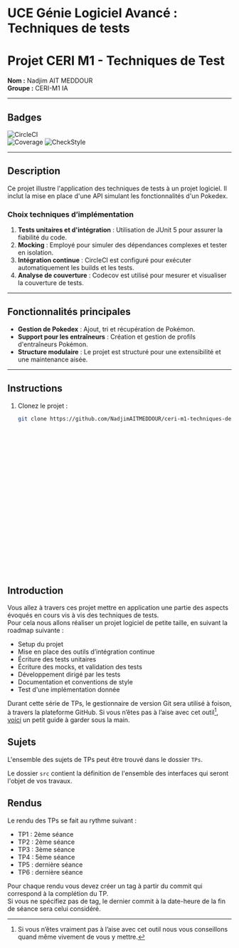 # UCE Génie Logiciel Avancé : Techniques de tests



# Projet CERI M1 - Techniques de Test

**Nom :** Nadjim AIT MEDDOUR  
**Groupe :** CERI-M1 IA 

---

## Badges

![CircleCI](https://circleci.com/gh/NadjimAITMEDDOUR/ceri-m1-techniques-de-test.svg?style=shield)  
![Coverage](https://codecov.io/gh/NadjimAITMEDDOUR/ceri-m1-techniques-de-test/branch/master/graph/badge.svg)
![CheckStyle](https://img.shields.io/endpoint?url=https://raw.githubusercontent.com/NadjimAITMEDDOUR/ceri-m1-techniques-de-test/master/checkstyle-reports/checkstyle-result.xml)



---

## Description

Ce projet illustre l'application des techniques de tests à un projet logiciel. Il inclut la mise en place d'une API simulant les fonctionnalités d'un Pokedex. 

### Choix techniques d’implémentation

1. **Tests unitaires et d'intégration** : Utilisation de JUnit 5 pour assurer la fiabilité du code.
2. **Mocking** : Employé pour simuler des dépendances complexes et tester en isolation.
3. **Intégration continue** : CircleCI est configuré pour exécuter automatiquement les builds et les tests.
4. **Analyse de couverture** : Codecov est utilisé pour mesurer et visualiser la couverture de tests.

---

## Fonctionnalités principales

- **Gestion de Pokedex** : Ajout, tri et récupération de Pokémon.
- **Support pour les entraîneurs** : Création et gestion de profils d'entraîneurs Pokémon.
- **Structure modulaire** : Le projet est structuré pour une extensibilité et une maintenance aisée.

---

## Instructions

1. Clonez le projet :  
   ```bash
   git clone https://github.com/NadjimAITMEDDOUR/ceri-m1-techniques-de-test.git


























## Introduction

Vous allez à travers ces projet mettre en application une partie des aspects évoqués en cours vis à vis des techniques de tests.  
Pour cela nous allons réaliser un projet logiciel de petite taille, en suivant la roadmap suivante : 
- Setup du projet
- Mise en place des outils d’intégration continue
- Écriture des tests unitaires
- Écriture des mocks, et validation des tests
- Développement dirigé par les tests
- Documentation et conventions de style
- Test d'une implémentation donnée

Durant cette série de TPs, le gestionnaire de version Git sera utilisé à foison, à travers la plateforme GitHub. Si vous n’êtes pas à l’aise avec cet outil[^1], [voici](http://rogerdudler.github.io/git-guide/) un petit guide à garder sous la main.

## Sujets

L'ensemble des sujets de TPs peut être trouvé dans le dossier `TPs`.

Le dossier `src` contient la définition de l'ensemble des interfaces qui seront l'objet de vos travaux.

## Rendus

Le rendu des TPs se fait au rythme suivant :

- TP1 : 2ème séance
- TP2 : 2ème séance
- TP3 : 3ème séance
- TP4 : 5ème séance
- TP5 : dernière séance
- TP6 : dernière séance

Pour chaque rendu vous devez créer un tag à partir du commit qui correspond à la complétion du TP.  
Si vous ne spécifiez pas de tag, le dernier commit à la date-heure de la fin de séance sera celui considéré.

[^1]: Si vous n’êtes vraiment pas à l’aise avec cet outil nous vous conseillons quand même vivement de vous y mettre.
